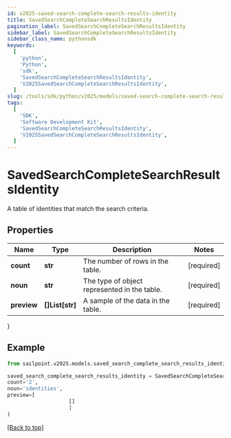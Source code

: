 ```yaml
---
id: v2025-saved-search-complete-search-results-identity
title: SavedSearchCompleteSearchResultsIdentity
pagination_label: SavedSearchCompleteSearchResultsIdentity
sidebar_label: SavedSearchCompleteSearchResultsIdentity
sidebar_class_name: pythonsdk
keywords:
  [
    'python',
    'Python',
    'sdk',
    'SavedSearchCompleteSearchResultsIdentity',
    'V2025SavedSearchCompleteSearchResultsIdentity',
  ]
slug: /tools/sdk/python/v2025/models/saved-search-complete-search-results-identity
tags:
  [
    'SDK',
    'Software Development Kit',
    'SavedSearchCompleteSearchResultsIdentity',
    'V2025SavedSearchCompleteSearchResultsIdentity',
  ]
---
```


# SavedSearchCompleteSearchResultsIdentity

A table of identities that match the search criteria.

## Properties

| Name | Type | Description | Notes |
| --- | --- | --- | --- |
| **count** | **str** | The number of rows in the table. | [required] |
| **noun** | **str** | The type of object represented in the table. | [required] |
| **preview** | **[]List[str]** | A sample of the data in the table. | [required] |

}

## Example

```python
from sailpoint.v2025.models.saved_search_complete_search_results_identity import SavedSearchCompleteSearchResultsIdentity

saved_search_complete_search_results_identity = SavedSearchCompleteSearchResultsIdentity(
count='2',
noun='identities',
preview=[
                    []
                    ]
)

```

[[Back to top]](#)
